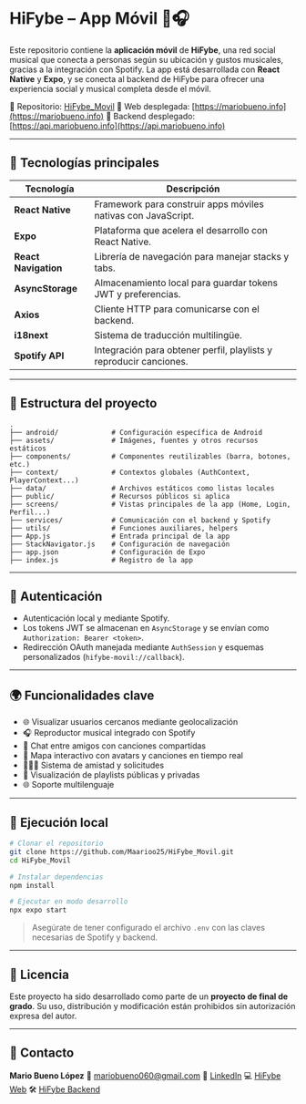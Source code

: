 # HiFybe – App Móvil 📱🎧

Este repositorio contiene la **aplicación móvil** de **HiFybe**, una red social musical que conecta a personas según su ubicación y gustos musicales, gracias a la integración con Spotify. La app está desarrollada con **React Native** y **Expo**, y se conecta al backend de HiFybe para ofrecer una experiencia social y musical completa desde el móvil.

🔗 Repositorio: [HiFybe\_Movil](https://github.com/Maarioo25/HiFybe_Movil)
🚀 Web desplegada: [https://mariobueno.info](https://mariobueno.info)
🚀 Backend desplegado: [https://api.mariobueno.info](https://api.mariobueno.info)

---

## 🚀 Tecnologías principales

| Tecnología           | Descripción                                                        |
| -------------------- | ------------------------------------------------------------------ |
| **React Native**     | Framework para construir apps móviles nativas con JavaScript.      |
| **Expo**             | Plataforma que acelera el desarrollo con React Native.             |
| **React Navigation** | Librería de navegación para manejar stacks y tabs.                 |
| **AsyncStorage**     | Almacenamiento local para guardar tokens JWT y preferencias.       |
| **Axios**            | Cliente HTTP para comunicarse con el backend.                      |
| **i18next**          | Sistema de traducción multilingüe.                                 |
| **Spotify API**      | Integración para obtener perfil, playlists y reproducir canciones. |

---

## 📁 Estructura del proyecto

```
.
├── android/             # Configuración específica de Android
├── assets/              # Imágenes, fuentes y otros recursos estáticos
├── components/          # Componentes reutilizables (barra, botones, etc.)
├── context/             # Contextos globales (AuthContext, PlayerContext...)
├── data/                # Archivos estáticos como listas locales
├── public/              # Recursos públicos si aplica
├── screens/             # Vistas principales de la app (Home, Login, Perfil...)
├── services/            # Comunicación con el backend y Spotify
├── utils/               # Funciones auxiliares, helpers
├── App.js               # Entrada principal de la app
├── StackNavigator.js    # Configuración de navegación
├── app.json             # Configuración de Expo
├── index.js             # Registro de la app
```

---

## 🔐 Autenticación

* Autenticación local y mediante Spotify.
* Los tokens JWT se almacenan en `AsyncStorage` y se envían como `Authorization: Bearer <token>`.
* Redirección OAuth manejada mediante `AuthSession` y esquemas personalizados (`hifybe-movil://callback`).

---

## 🌍 Funcionalidades clave

* 🌐 Visualizar usuarios cercanos mediante geolocalización
* 🎧 Reproductor musical integrado con Spotify
* 💬 Chat entre amigos con canciones compartidas
* 📍 Mapa interactivo con avatars y canciones en tiempo real
* 🧑‍🤝‍🧑 Sistema de amistad y solicitudes
* 📁 Visualización de playlists públicas y privadas
* 🌐 Soporte multilenguaje

---

## 🧪 Ejecución local

```bash
# Clonar el repositorio
git clone https://github.com/Maarioo25/HiFybe_Movil.git
cd HiFybe_Movil

# Instalar dependencias
npm install

# Ejecutar en modo desarrollo
npx expo start
```

> Asegúrate de tener configurado el archivo `.env` con las claves necesarias de Spotify y backend.

---

## 📜 Licencia

Este proyecto ha sido desarrollado como parte de un **proyecto de final de grado**. Su uso, distribución y modificación están prohibidos sin autorización expresa del autor.

---

## 🤝 Contacto

**Mario Bueno López**
📧 [mariobueno060@gmail.com](mailto:mariobueno060@gmail.com)
🔗 [LinkedIn](https://www.linkedin.com/in/mario-bueno-l%C3%B3pez-a35181250/)
💻 [HiFybe Web](https://github.com/Maarioo25/HiFybe_FrontEnd)
🛠️ [HiFybe Backend](https://github.com/Maarioo25/HiFybe_BackEnd)
